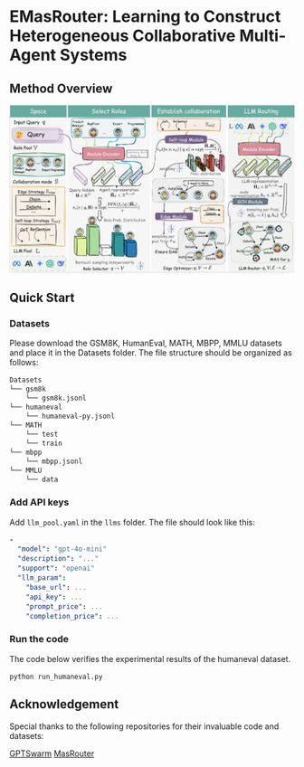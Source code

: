 # EMasRouter: Learning to Construct Heterogeneous Collaborative Multi-Agent Systems

## Method Overview

![image-20250511141529685](./assets/image-20250511141529685.png)


## Quick Start

### Datasets
Please download the GSM8K, HumanEval, MATH, MBPP, MMLU datasets and place it in the Datasets folder. The file structure should be organized as follows:

```text
Datasets
└── gsm8k
    └── gsm8k.jsonl
└── humaneval
    └── humaneval-py.jsonl
└── MATH
    └── test
    └── train
└── mbpp
    └── mbpp.jsonl
└── MMLU
    └── data
```

### Add API keys
Add `llm_pool.yaml` in the `llms` folder. The file should look like this:

```yaml
-
  "model": "gpt-4o-mini"
  "description": "..."
  "support": "openai"
  "llm_param":
    "base_url": ...
    "api_key": ...
    "prompt_price": ...
    "completion_price": ...
```

### Run the code
The code below verifies the experimental results of the humaneval dataset.
```aiignore
python run_humaneval.py
```

## Acknowledgement
Special thanks to the following repositories for their invaluable code and datasets:

[GPTSwarm](https://github.com/metauto-ai/GPTSwarm)
[MasRouter](https://github.com/yanweiyue/masrouter/tree/main)
